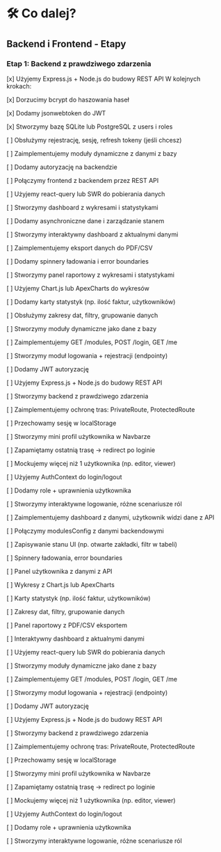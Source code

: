 # 🛠 Co dalej?

## Backend i Frontend - Etapy

### Etap 1: Backend z prawdziwego zdarzenia

[x] Użyjemy Express.js + Node.js do budowy REST API
W kolejnych krokach:

[x] Dorzucimy bcrypt do haszowania haseł

[x] Dodamy jsonwebtoken do JWT

[x] Stworzymy bazę SQLite lub PostgreSQL z users i roles

[ ] Obsłużymy rejestrację, sesję, refresh tokeny (jeśli chcesz)

[ ] Zaimplementujemy moduły dynamiczne z danymi z bazy

[ ] Dodamy autoryzację na backendzie

[ ] Połączymy frontend z backendem przez REST API

[ ] Użyjemy react-query lub SWR do pobierania danych

[ ] Stworzymy dashboard z wykresami i statystykami

[ ] Dodamy asynchroniczne dane i zarządzanie stanem

[ ] Stworzymy interaktywny dashboard z aktualnymi danymi

[ ] Zaimplementujemy eksport danych do PDF/CSV

[ ] Dodamy spinnery ładowania i error boundaries

[ ] Stworzymy panel raportowy z wykresami i statystykami

[ ] Użyjemy Chart.js lub ApexCharts do wykresów

[ ] Dodamy karty statystyk (np. ilość faktur, użytkowników)

[ ] Obsłużymy zakresy dat, filtry, grupowanie danych

[ ] Stworzymy moduły dynamiczne jako dane z bazy

[ ] Zaimplementujemy GET /modules, POST /login, GET /me

[ ] Stworzymy moduł logowania + rejestracji (endpointy)

[ ] Dodamy JWT autoryzację

[ ] Użyjemy Express.js + Node.js do budowy REST API

[ ] Stworzymy backend z prawdziwego zdarzenia

[ ] Zaimplementujemy ochronę tras: PrivateRoute, ProtectedRoute

[ ] Przechowamy sesję w localStorage

[ ] Stworzymy mini profil użytkownika w Navbarze

[ ] Zapamiętamy ostatnią trasę → redirect po loginie

[ ] Mockujemy więcej niż 1 użytkownika (np. editor, viewer)

[ ] Użyjemy AuthContext do login/logout

[ ] Dodamy role + uprawnienia użytkownika

[ ] Stworzymy interaktywne logowanie, różne scenariusze ról

[ ] Zaimplementujemy dashboard z danymi, użytkownik widzi dane z API

[ ] Połączymy modulesConfig z danymi backendowymi

[ ] Zapisywanie stanu UI (np. otwarte zakładki, filtr w tabeli)

[ ] Spinnery ładowania, error boundaries

[ ] Panel użytkownika z danymi z API

[ ] Wykresy z Chart.js lub ApexCharts

[ ] Karty statystyk (np. ilość faktur, użytkowników)

[ ] Zakresy dat, filtry, grupowanie danych

[ ] Panel raportowy z PDF/CSV eksportem

[ ] Interaktywny dashboard z aktualnymi danymi

[ ] Użyjemy react-query lub SWR do pobierania danych

[ ] Stworzymy moduły dynamiczne jako dane z bazy

[ ] Zaimplementujemy GET /modules, POST /login, GET /me

[ ] Stworzymy moduł logowania + rejestracji (endpointy)

[ ] Dodamy JWT autoryzację

[ ] Użyjemy Express.js + Node.js do budowy REST API

[ ] Stworzymy backend z prawdziwego zdarzenia

[ ] Zaimplementujemy ochronę tras: PrivateRoute, ProtectedRoute

[ ] Przechowamy sesję w localStorage

[ ] Stworzymy mini profil użytkownika w Navbarze

[ ] Zapamiętamy ostatnią trasę → redirect po loginie

[ ] Mockujemy więcej niż 1 użytkownika (np. editor, viewer)

[ ] Użyjemy AuthContext do login/logout

[ ] Dodamy role + uprawnienia użytkownika

[ ] Stworzymy interaktywne logowanie, różne scenariusze ról